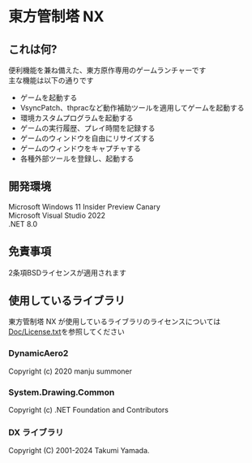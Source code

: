 # 東方管制塔 NX
## これは何?
便利機能を兼ね備えた、東方原作専用のゲームランチャーです<br>
主な機能は以下の通りです
- ゲームを起動する
- VsyncPatch、thpracなど動作補助ツールを適用してゲームを起動する
- 環境カスタムプログラムを起動する
- ゲームの実行履歴、プレイ時間を記録する
- ゲームのウィンドウを自由にリサイズする
- ゲームのウィンドウをキャプチャする
- 各種外部ツールを登録し、起動する
## 開発環境
Microsoft Windows 11 Insider Preview Canary<br>
Microsoft Visual Studio 2022<br>
.NET 8.0<br>
## 免責事項
2条項BSDライセンスが適用されます
## 使用しているライブラリ
東方管制塔 NX が使用しているライブラリのライセンスについては[Doc/License.txt](ThLaunchSite/Doc/License.txt)を参照してください
### DynamicAero2
Copyright (c) 2020 manju summoner
### System.Drawing.Common
Copyright (c) .NET Foundation and Contributors
### DX ライブラリ
Copyright (C) 2001-2024 Takumi Yamada.

